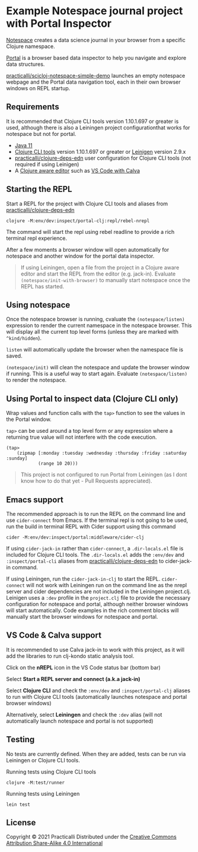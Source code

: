 # Example Notespace journal project with Portal Inspector
[Notespace](https://github.com/scicloj/notespace) creates a data science journal in your browser from a specific Clojure namespace.

[Portal](https://github.com/djblue/portal) is a browser based data inspector to help you navigate and explore data structures.

[practicalli/scicloj-notespace-simple-demo](https://github.com/practicalli/scicloj-notespace-simple-demo) launches an empty notespace webpage and the Portal data navigation tool, each in their own browser windows on REPL startup.

## Requirements
It is recommended that Clojure CLI tools version 1.10.1.697 or greater is used, although there is also a Leiningen project configurationthat works for notespace but not for portal.

* [Java 11](https://adoptopenjdk.net/)
* [Clojure CLI tools](https://clojure.org/guides/getting_started) version 1.10.1.697 or greater or [Leinigen](https://leiningen.org/) version 2.9.x
* [practicalli/clojure-deps-edn](https://practicalli.github.io/clojure/clojure-tools/install/community-tools.html) user configuration for Clojure CLI tools  (not required if using Leinigen)
* A [Clojure aware editor](https://practicalli.github.io/clojure/clojure-editors/) such as [VS Code with Calva](https://practicalli.github.io/clojure/clojure-editors/editor-install-guides/vscode-calva.html#debian)


## Starting the REPL
Start a REPL for the project with Clojure CLI tools and aliases from [practicalli/clojure-deps-edn](https://practicalli.github.io/clojure/clojure-tools/install/community-tools.html)

```
clojure -M:env/dev:inspect/portal-clj:repl/rebel-nrepl
```

The command will start the repl using rebel readline to provide a rich terminal repl experience.

After a few moments a browser window will open automatically for notespace and another window for the portal data inspector.

> If using Leiningen, open a file from the project in a Clojure aware editor and start the REPL from the editor (e.g. jack-in).
> Evaluate `(notespace/init-with-browser)` to manually start notespace once the REPL has started.

## Using notespace
Once the notespace browser is running, cvaluate the `(notespace/listen)` expression to render the current namespace in the notespace browser.  This will display all the current top level forms (unless they are marked with `^kind/hidden`).

`listen` will automatically update the browser when the namespace file is saved.

`(notespace/init)` will clean the notespace and update the browser window if running.  This is a useful way to start again.  Evaluate `(notespace/listen)` to render the notespace.

## Using Portal to inspect data (Clojure CLI only)
Wrap values and function calls with the `tap>` function to see the values in the Portal window.

`tap>` can be used around a top level form or any expression where a returning true value will not interfere with the code execution.

```
(tap>
    (zipmap [:monday :tuesday :wednesday :thursday :friday :saturday :sunday]
            (range 10 20)))
```

> This project is not configured to run Portal from Leiningen (as I dont know how to do that yet - Pull Requests appreciated).


## Emacs support
The recommended approach is to run the REPL on the command line and use `cider-connect` from Emacs.  If the terminal repl is not going to be used, run the build in terminal REPL with Cider support using this command

```
cider -M:env/dev:inspect/portal:middleware/cider-clj
```


If using `cider-jack-in` rather than `cider-connect`, a `.dir-locals.el` file is included for Clojure CLI tools. The `.dir-locals.el` adds the `:env/dev` and `:inspect/portal-cli` aliases from [practicalli/clojure-deps-edn](https://github.com/practicalli/clojure-deps-edn) to cider-jack-in command.

If using Leiningen, run the `cider-jack-in-clj` to start the REPL.  `cider-connect` will not work with Leiningen run on the command line as the nrepl server and cider dependencies are not included in the Leiningen project.clj.
Leinigen uses a `:dev` profile in the `project.clj` file to provide the necessary configuration for notespace and portal, although neither browser windows will start automatically.  Code examples in the rich comment blocks will manually start the browser windows for notespace and portal.


## VS Code & Calva support
It is recommended to use Calva jack-in to work with this project, as it will add the libraries to run clj-kondo static analysis tool.

Click on the **nREPL** icon in the VS Code status bar (bottom bar)

Select **Start a REPL server and connect (a.k.a jack-in)**

Select **Clojure CLI** and check the `:env/dev` and `:inspect/portal-clj` aliases to run with Clojure CLI tools (automatically launches notespace and portal browser windows)

Alternatively, select **Leiningen** and check the `:dev` alias (will not automatically launch notespace and portal is not supported)


## Testing
No tests are currently defined.  When they are added, tests can be run via Leiningen or Clojure CLI tools.

Running tests using Clojure CLI tools
```
clojure -M:test/runner
```

Running tests using Leiningen
```
lein test
```


## License
Copyright © 2021 Practicalli
Distributed under the [Creative Commons Attribution Share-Alike 4.0 International](https://creativecommons.org/)

